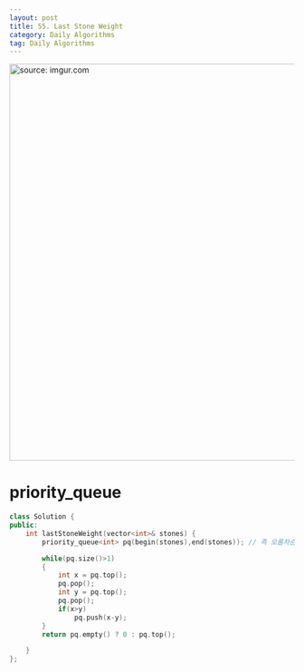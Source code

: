 ```yaml
---
layout: post
title: 55. Last Stone Weight
category: Daily Algorithms
tag: Daily Algorithms
---
```


<a href="https://postimg.cc/PLyJxF36"><img src="https://i.postimg.cc/HxDy6qQC/Capture.jpg" width="700px" title="source: imgur.com" /><a>

# priority_queue

```c++
class Solution {
public:
    int lastStoneWeight(vector<int>& stones) {
        priority_queue<int> pq(begin(stones),end(stones)); // 즉 오름차순으로 정렬(112478)

        while(pq.size()>1)
        {
            int x = pq.top();
            pq.pop();
            int y = pq.top();
            pq.pop();
            if(x>y)
                pq.push(x-y);
        }
        return pq.empty() ? 0 : pq.top();

    }
};
```
